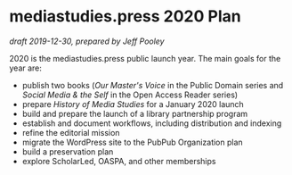 # mediastudies.press 2020 Plan

*draft 2019-12-30, prepared by Jeff Pooley*

2020 is the mediastudies.press public launch year. The main goals for the year are:

* publish two books (*Our Master's Voice* in the Public Domain series and *Social Media & the Self* in the Open Access Reader series)
* prepare *History of Media Studies* for a January 2020 launch
* build and prepare the launch of a library partnership program
* establish and document workflows, including distribution and indexing
* refine the editorial mission
* migrate the WordPress site to the PubPub Organization plan
* build a preservation plan
* explore ScholarLed, OASPA, and other memberships

